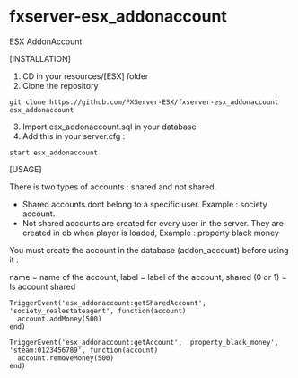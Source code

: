 # fxserver-esx_addonaccount
ESX AddonAccount

[INSTALLATION]

1) CD in your resources/[ESX] folder
2) Clone the repository
```
git clone https://github.com/FXServer-ESX/fxserver-esx_addonaccount esx_addonaccount
```
3) Import esx_addonaccount.sql in your database
4) Add this in your server.cfg :

```
start esx_addonaccount
```

[USAGE]

There is two types of accounts : shared and not shared.

- Shared accounts dont belong to a specific user. Example : society account.
- Not shared accounts are created for every user in the server. They are created in db when player is loaded, Example : property black money

You must create the account in the database (addon_account) before using it :

name = name of the account, label = label of the account, shared (0 or 1) = Is account shared

```
TriggerEvent('esx_addonaccount:getSharedAccount', 'society_realestateagent', function(account)
  account.addMoney(500)
end)

TriggerEvent('esx_addonaccount:getAccount', 'property_black_money', 'steam:0123456789', function(account)
  account.removeMoney(500)
end)
```
